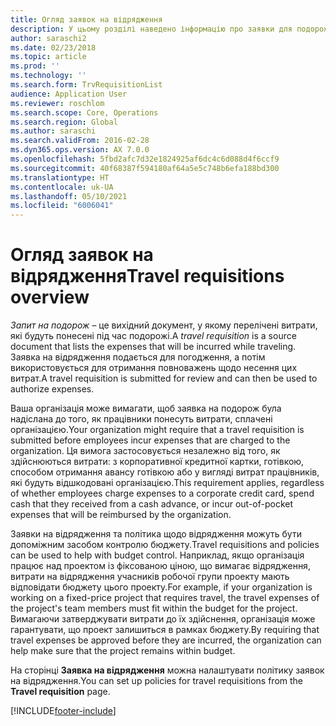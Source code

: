 ```yaml
---
title: Огляд заявок на відрядження
description: У цьому розділі наведено інформацію про заявки для подорожі. У заявці на подорож документуються заплановані витрати на подорож.
author: saraschi2
ms.date: 02/23/2018
ms.topic: article
ms.prod: ''
ms.technology: ''
ms.search.form: TrvRequisitionList
audience: Application User
ms.reviewer: roschlom
ms.search.scope: Core, Operations
ms.search.region: Global
ms.author: saraschi
ms.search.validFrom: 2016-02-28
ms.dyn365.ops.version: AX 7.0.0
ms.openlocfilehash: 5fbd2afc7d32e1824925af6dc4c6d088d4f6ccf9
ms.sourcegitcommit: 40f68387f594180af64a5e5c748b6efa188bd300
ms.translationtype: HT
ms.contentlocale: uk-UA
ms.lasthandoff: 05/10/2021
ms.locfileid: "6006041"
---
```

# <a name="travel-requisitions-overview"></a><span data-ttu-id="b3041-104">Огляд заявок на відрядження</span><span class="sxs-lookup"><span data-stu-id="b3041-104">Travel requisitions overview</span></span>

<span data-ttu-id="b3041-105">*Запит на подорож* – це вихідний документ, у якому перелічені витрати, які будуть понесені під час подорожі.</span><span class="sxs-lookup"><span data-stu-id="b3041-105">A *travel requisition* is a source document that lists the expenses that will be incurred while traveling.</span></span> <span data-ttu-id="b3041-106">Заявка на відрядження подається для погодження, а потім використовується для отримання повноважень щодо несення цих витрат.</span><span class="sxs-lookup"><span data-stu-id="b3041-106">A travel requisition is submitted for review and can then be used to authorize expenses.</span></span>

<span data-ttu-id="b3041-107">Ваша організація може вимагати, щоб заявка на подорож була надіслана до того, як працівники понесуть витрати, сплачені організацією.</span><span class="sxs-lookup"><span data-stu-id="b3041-107">Your organization might require that a travel requisition is submitted before employees incur expenses that are charged to the organization.</span></span> <span data-ttu-id="b3041-108">Ця вимога застосовується незалежно від того, як здійснюються витрати: з корпоративної кредитної картки, готівкою, способом отримання авансу готівкою або у вигляді витрат працівників, які будуть відшкодовані організацією.</span><span class="sxs-lookup"><span data-stu-id="b3041-108">This requirement applies, regardless of whether employees charge expenses to a corporate credit card, spend cash that they received from a cash advance, or incur out-of-pocket expenses that will be reimbursed by the organization.</span></span>

<span data-ttu-id="b3041-109">Заявки на відрядження та політика щодо відрядження можуть бути допоміжним засобом контролю бюджету.</span><span class="sxs-lookup"><span data-stu-id="b3041-109">Travel requisitions and policies can be used to help with budget control.</span></span> <span data-ttu-id="b3041-110">Наприклад, якщо організація працює над проектом із фіксованою ціною, що вимагає відрядження, витрати на відрядження учасників робочої групи проекту мають відповідати бюджету цього проекту.</span><span class="sxs-lookup"><span data-stu-id="b3041-110">For example, if your organization is working on a fixed-price project that requires travel, the travel expenses of the project's team members must fit within the budget for the project.</span></span> <span data-ttu-id="b3041-111">Вимагаючи затверджувати витрати до їх здійснення, організація може гарантувати, що проект залишиться в рамках бюджету.</span><span class="sxs-lookup"><span data-stu-id="b3041-111">By requiring that travel expenses be approved before they are incurred, the organization can help make sure that the project remains within budget.</span></span>

<span data-ttu-id="b3041-112">На сторінці **Заявка на відрядження** можна налаштувати політику заявок на відрядження.</span><span class="sxs-lookup"><span data-stu-id="b3041-112">You can set up policies for travel requisitions from the **Travel requisition** page.</span></span>


[!INCLUDE[footer-include](../includes/footer-banner.md)]